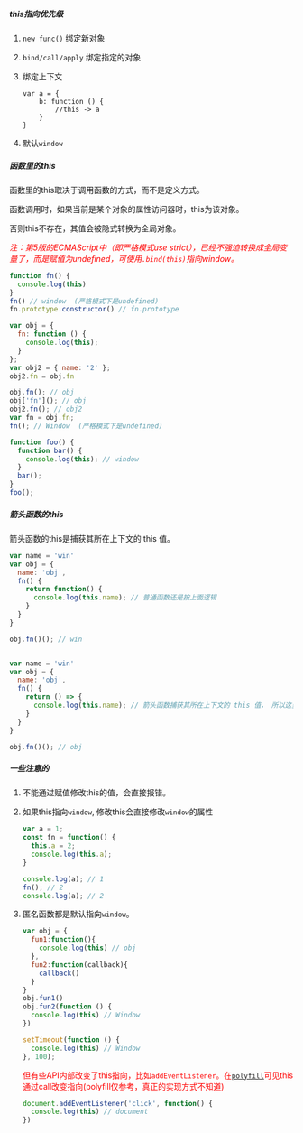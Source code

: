 

##### this指向优先级

1. `new func()` 绑定新对象

2. `bind/call/apply` 绑定指定的对象

3. 绑定上下文

   ```
   var a = {
       b: function () {
           //this -> a
       }
   }
   ```

4. 默认`window`



##### 函数里的this #####

函数里的this取决于调用函数的方式，而不是定义方式。

函数调用时，如果当前是某个对象的属性访问器时，this为该对象。

否则this不存在，其值会被隐式转换为全局对象。

<font color=red>*注：第5版的ECMAScript中（即严格模式use strict），已经不强迫转换成全局变量了，而是赋值为undefined，可使用`.bind(this)`指向window。*</font>

```javascript
function fn() {
  console.log(this)
}
fn() // window  (严格模式下是undefined)
fn.prototype.constructor() // fn.prototype
```

```javascript
var obj = {
  fn: function () {
    console.log(this);
  }
};
var obj2 = { name: '2' };
obj2.fn = obj.fn

obj.fn(); // obj 
obj['fn'](); // obj
obj2.fn(); // obj2
var fn = obj.fn;
fn(); // Window  (严格模式下是undefined)
```

```javascript
function foo() {
  function bar() {
    console.log(this); // window
  }
  bar();
}
foo();
```



##### 箭头函数的this #####

箭头函数的this是捕获其所在上下文的 this 值。

```javascript
var name = 'win'
var obj = {
  name: 'obj',
  fn() {
    return function() {
      console.log(this.name); // 普通函数还是按上面逻辑
    }
  }
}

obj.fn()(); // win


var name = 'win'
var obj = {
  name: 'obj',
  fn() {
    return () => {
      console.log(this.name); // 箭头函数捕获其所在上下文的 this 值， 所以这里的this是指obj
    }
  }
}

obj.fn()(); // obj
```





##### 一些注意的

1. 不能通过赋值修改this的值，会直接报错。

2. 如果this指向`window`, 修改this会直接修改`window`的属性

   ```javascript
   var a = 1;
   const fn = function() {
     this.a = 2;
     console.log(this.a);
   }
   
   console.log(a); // 1
   fn(); // 2
   console.log(a); // 2
   ```

3. 匿名函数都是默认指向`window`。

   ```javascript
   var obj = {
     fun1:function(){
       console.log(this) // obj
     },
     fun2:function(callback){
       callback()
     }
   }
   obj.fun1()
   obj.fun2(function () {
     console.log(this) // Window
   })
   ```

   ```javascript
   setTimeout(function () {
     console.log(this) // Window
   }, 100);
   ```

   

   <font color=red>但有些API内部改变了this指向，比如`addEventListener`。在[`polyfill`](https://developer.mozilla.org/zh-CN/docs/Web/API/EventTarget/addEventListener)可见this通过call改变指向(polyfill仅参考，真正的实现方式不知道)</font>

   ```javascript
   document.addEventListener('click', function() {
     console.log(this) // document
   })
   ```

